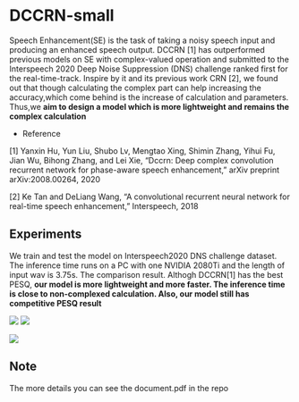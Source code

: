 # DCCRN-small
Speech Enhancement(SE) is the task of taking a noisy speech input and producing an enhanced
speech output.
DCCRN [1] has outperformed previous models on SE with complex-valued operation and submitted to the Interspeech 2020 Deep Noise Suppression (DNS) challenge ranked first for the real-time-track. 
Inspire by it and its previous work CRN [2], we found out that though calculating the complex part can help increasing the accuracy,which come behind is the increase of calculation and parameters. Thus,we **aim to design a model which is more lightweight and remains the complex calculation**

- Reference

[1] Yanxin Hu, Yun Liu, Shubo Lv, Mengtao Xing, Shimin Zhang, Yihui Fu, Jian Wu, Bihong Zhang,
and Lei Xie, “Dccrn: Deep complex convolution recurrent network for phase-aware speech
enhancement,” arXiv preprint arXiv:2008.00264, 2020

[2] Ke Tan and DeLiang Wang, “A convolutional recurrent neural network for real-time speech
enhancement,” Interspeech, 2018

## Experiments
We train and test the model on Interspeech2020 DNS challenge dataset. The inference time runs on a PC with one NVIDIA 2080Ti and
the length of input wav is 3.75s. 
The comparison result. Althogh DCCRN[1] has the best PESQ, **our model is more lightweight and  more faster. The inference time is close to non-complexed calculation. Also, our model still has competitive PESQ result**

![](https://i.imgur.com/kIfIj93.png)
![](https://i.imgur.com/anQhx9V.png)

![](https://i.imgur.com/uU57xpD.png)

## Note
The more details you can see the document.pdf in the repo
